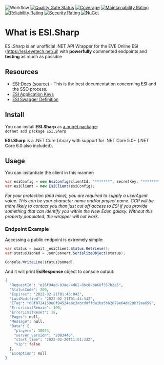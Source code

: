 ![Workflow](https://github.com/TheBottleCyber/ESI.Sharp/actions/workflows/dotnet.yml/badge.svg)
[![Quality Gate Status](https://sonarcloud.io/api/project_badges/measure?project=TheBottleCyber_ESI.Sharp&metric=alert_status)](https://sonarcloud.io/summary/new_code?id=TheBottleCyber_ESI.Sharp)
[![Coverage](https://sonarcloud.io/api/project_badges/measure?project=TheBottleCyber_ESI.Sharp&metric=coverage)](https://sonarcloud.io/summary/new_code?id=TheBottleCyber_ESI.Sharp)
[![Maintainability Rating](https://sonarcloud.io/api/project_badges/measure?project=TheBottleCyber_ESI.Sharp&metric=sqale_rating)](https://sonarcloud.io/summary/new_code?id=TheBottleCyber_ESI.Sharp)
[![Reliability Rating](https://sonarcloud.io/api/project_badges/measure?project=TheBottleCyber_ESI.Sharp&metric=reliability_rating)](https://sonarcloud.io/summary/new_code?id=TheBottleCyber_ESI.Sharp)
[![Security Rating](https://sonarcloud.io/api/project_badges/measure?project=TheBottleCyber_ESI.Sharp&metric=security_rating)](https://sonarcloud.io/summary/new_code?id=TheBottleCyber_ESI.Sharp)
<a href="https://www.nuget.org/packages/ESI.Sharp/">
    <img src="https://img.shields.io/nuget/vpre/ESI.Sharp.svg?maxAge=2592000?style=badge" alt="NuGet">
</a>
# What is ESI.Sharp
ESI.Sharp is an unofficial .NET API Wrapper for the EVE Online ESI (https://esi.evetech.net/ui) with **powerfully** commented endpoints and **testing** as much as possible
## Resources

* [ESI-Docs](https://docs.esi.evetech.net/) ([source](https://github.com/esi/esi-docs)) - This is the best documentation concerning ESI and the SSO process.
* [ESI Application Keys](https://developers.eveonline.com/)
* [ESI Swagger Definition](https://esi.evetech.net/latest/swagger.json)

## Install
You can install **ESI.Sharp** as [a nuget package](https://www.nuget.org/packages/ESI.Sharp):
<br>
`dotnet add package ESI.Sharp`

**ESI.Sharp** is a .NET Core Library with support for .NET Core 5.0+ (.NET Core 6.0 also included).

## Usage
You can instantiate the client in this manner:

```c#
var esiConfig = new EsiConfig(clientId: "*******", secretKey: "*******", callbackUrl: "", userAgent: "");
var esiClient = new EsiClient(esiConfig);
```
*For your protection (and mine), you are required to supply a userAgent value. 
This can be your character name and/or project name. 
CCP will be more likely to contact you than just cut off access to ESI if you provide something that can identify you within the New Eden galaxy.
Without this property populated, the wrapper will not work.*

### Endpoint Example
Accessing a public endpoint is extremely simple:
```c#
var status = await _esiClient.Status.Retrieve();
var statusJsoned = JsonConvert.SerializeObject(status);

Console.WriteLine(statusJsoned);
```

And it will print **EsiResponse** object to console output:
```elixir
{
  "RequestId": "e26f94ed-03ae-4d82-8bc8-ba68f357b2a5",
  "StatusCode": 200,
  "Expires": "2022-02-21T01:45:04Z",
  "LastModified": "2022-02-21T01:44:34Z",
  "ETag": "60f0724159e0f94524abc3abcd8ffda1ba5bb2079e64de28b32aa659",
  "ErrorLimitRemain": 100,
  "ErrorLimitReset": 18,
  "Pages": null,
  "Message": null,
  "Data": {
    "players": 18024,
    "server_version": "2003445",
    "start_time": "2022-02-20T11:01:33Z",
    "vip": false
  },
  "Exception": null
}
```
